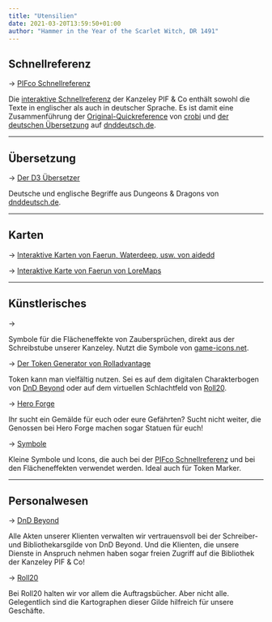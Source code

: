 ```yaml
---
title: "Utensilien"
date: 2021-03-20T13:59:50+01:00
author: "Hammer in the Year of the Scarlet Witch, DR 1491"
---
```


## Schnellreferenz

&#8594; [PIFco Schnellreferenz](/quickref.html)

Die [interaktive Schnellreferenz](/quickref.html) der Kanzeley PIF & Co enthält sowohl die Texte in englischer als auch in deutscher Sprache. Es ist damit eine Zusammenführung der [Original-Quickreference](https://crobi.github.io/dnd5e-quickref/) von [crobi](https://github.com/crobi) und [der deutschen Übersetzung](https://www.dnddeutsch.de/schnellreferenz_uebersicht/) auf [dnddeutsch.de](https://www.dnddeutsch.de).

___
## Übersetzung

&#8594; [Der D3 Übersetzer](https://www.dnddeutsch.de/uebersetzer/)

Deutsche und englische Begriffe aus Dungeons & Dragons von [dnddeutsch.de](https://www.dnddeutsch.de).
___
## Karten

&#8594; [Interaktive Karten von Faerun, Waterdeep, usw. von aidedd](https://www.aidedd.org/atlas/index.php?map=R&l=1)

&#8594; [Interaktive Karte von Faerun von LoreMaps](https://loremaps.azurewebsites.net/Maps/Faerun)

___
## Künstlerisches

&#8594; 

Symbole für die Flächeneffekte von Zaubersprüchen, direkt aus der Schreibstube unserer Kanzeley. Nutzt die Symbole von [game-icons.net](https://game-icons.net/).

&#8594; [Der Token Generator von Rolladvantage](http://rolladvantage.com/tokenstamp/)

Token kann man vielfältig nutzen. Sei es auf dem digitalen Charakterbogen von [DnD Beyond](https://www.dndbeyond.com/) oder auf dem virtuellen Schlachtfeld von [Roll20](https://roll20.net/).

&#8594; [Hero Forge](https://www.heroforge.com/)

Ihr sucht ein Gemälde für euch oder eure Gefährten? Sucht nicht weiter, die Genossen bei Hero Forge machen sogar Statuen für euch!

&#8594; [Symbole](https://game-icons.net/)

Kleine Symbole und Icons, die auch bei der [PIFco Schnellreferenz](/quickref.html) und bei den Flächeneffekten verwendet werden. Ideal auch für Token Marker.

___
## Personalwesen

&#8594; [DnD Beyond](https://www.dndbeyond.com/)

Alle Akten unserer Klienten verwalten wir vertrauensvoll bei der Schreiber- und Bibliothekarsgilde von DnD Beyond. Und die Klienten, die unsere Dienste in Anspruch nehmen haben sogar freien Zugriff auf die Bibliothek der Kanzeley PIF & Co!

&#8594; [Roll20](https://roll20.net/)

Bei Roll20 halten wir vor allem die Auftragsbücher. Aber nicht alle. Gelegentlich sind die Kartographen dieser Gilde hilfreich für unsere Geschäfte.
